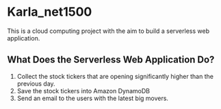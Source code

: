 # Karla_net1500
<!--to describe the project and what it is about -->
This is a cloud computing project with the aim to build a serverless web application.
## What Does the Serverless Web Application Do?
1. Collect the stock tickers that are opening significantly higher than the previous day.
2. Save the stock tickers into Amazon DynamoDB
3. Send an email to the users with the latest big movers.
